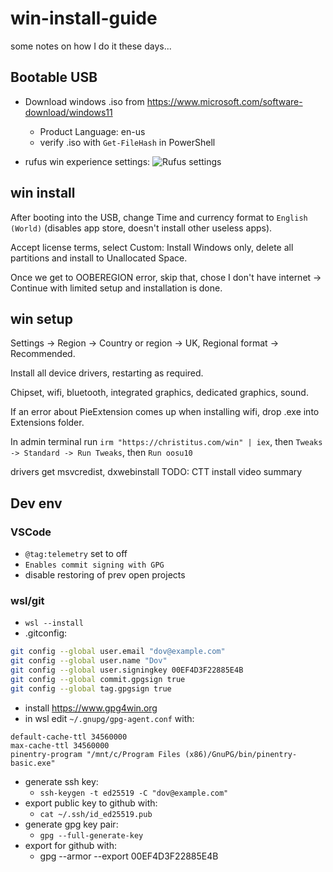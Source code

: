 # win-install-guide

some notes on how I do it these days...

## Bootable USB

- Download windows .iso from <https://www.microsoft.com/software-download/windows11>

  - Product Language: en-us
  - verify .iso with `Get-FileHash` in PowerShell

- rufus win experience settings:
  ![Rufus settings](https://github.com/DovLozys/win-install-guide/assets/755086/7b13c307-7127-4329-b55b-aae4448c97f9)

## win install

After booting into the USB, change Time and currency format to `English (World)` (disables app store, doesn't install other useless apps).

Accept license terms, select Custom: Install Windows only, delete all partitions and install to Unallocated Space.

Once we get to OOBEREGION error, skip that, chose I don't have internet -> Continue with limited setup and installation is done.

## win setup

Settings -> Region -> Country or region -> UK, Regional format -> Recommended.

Install all device drivers, restarting as required.

Chipset, wifi, bluetooth, integrated graphics, dedicated graphics, sound.

If an error about PieExtension comes up when installing wifi, drop .exe into Extensions folder.

In admin terminal run `irm "https://christitus.com/win" | iex`, then `Tweaks -> Standard -> Run Tweaks`, then `Run oosu10`

drivers
get msvcredist, dxwebinstall
TODO: CTT install video summary

## Dev env

### VSCode

- `@tag:telemetry` set to off
- `Enables commit signing with GPG`
- disable restoring of prev open projects

### wsl/git

- `wsl --install`
- .gitconfig:

```bash
git config --global user.email "dov@example.com"
git config --global user.name "Dov"
git config --global user.signingkey 00EF4D3F22885E4B
git config --global commit.gpgsign true
git config --global tag.gpgsign true
```

- install <https://www.gpg4win.org>
- in wsl edit `~/.gnupg/gpg-agent.conf` with:

```text
default-cache-ttl 34560000
max-cache-ttl 34560000
pinentry-program "/mnt/c/Program Files (x86)/GnuPG/bin/pinentry-basic.exe"
```

- generate ssh key:
  - `ssh-keygen -t ed25519 -C "dov@example.com"`
- export public key to github with:
  - `cat ~/.ssh/id_ed25519.pub`
- generate gpg key pair:
  - `gpg --full-generate-key`
- export for github with:
  - gpg --armor --export 00EF4D3F22885E4B
